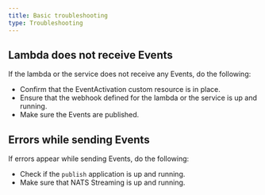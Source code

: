 ```yaml
---
title: Basic troubleshooting
type: Troubleshooting
---
```


## Lambda does not receive Events

If the lambda or the service does not receive any Events, do the following:

  - Confirm that the EventActivation custom resource is in place.
  - Ensure that the webhook defined for the lambda or the service is up and
    running.
  - Make sure the Events are published.

## Errors while sending Events

If errors appear while sending Events, do the following:

  - Check if the `publish` application is up and running.
  - Make sure that NATS Streaming is up and running.

